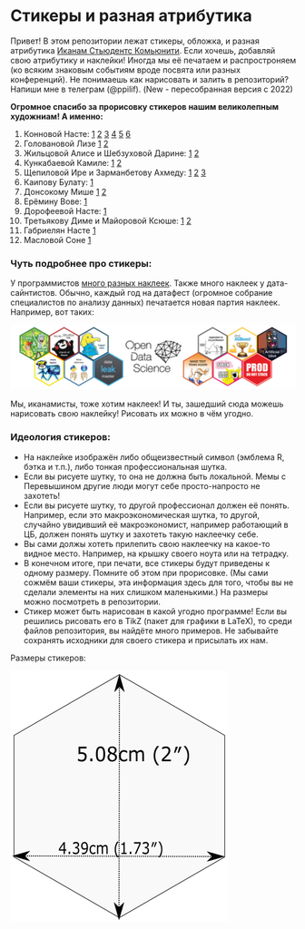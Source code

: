 # Стикеры и разная атрибутика

Привет! В этом репозитории лежат стикеры, обложка, и разная атрибутика [Иканам Стьюдентс Комьюнити](https://vk.com/ikanam). Если хочешь, добавляй свою атрибутику и наклейки! Иногда мы её печатаем и распростроняем (ко всяким знаковым событиям вроде посвята или разных конференций). Не понимаешь как нарисовать и залить в репозиторий? Напиши мне в телеграм (@ppilif).
(New - пересобранная версия с 2022)

__Огромное спасибо за прорисовку стикеров нашим великолепным художниам! А именно:__

1. Конновой Насте: [1](https://github.com/Chetoff1228/stickers/blob/master/new/ikanam/cover.png) [2](https://github.com/Chetoff1228/stickers/blob/master/new/prod_stickers/swan.png)  [3](https://github.com/Chetoff1228/stickers/blob/master/old/2-itog_stickers/posvyat.png) [4](https://github.com/Chetoff1228/stickers/blob/master/new/prod_stickers/Micro_Macro.png) [5](https://github.com/Chetoff1228/stickers/blob/master/new/prod_stickers/Ekanam_minimal.png)  [6](https://github.com/Chetoff1228/stickers/tree/master/old/merch_2019)
1. Головановой Лизе [1](https://github.com/Chetoff1228/stickers/blob/master/new/prod_stickers/potom_spat.png) [2](https://github.com/Chetoff1228/stickers/blob/master/new/prod_stickers/mouse_learning.pdf)
2. Жильцовой Алисе и Шебзуховой Дарине:  [1](https://github.com/Chetoff1228/stickers/blob/master/new/prod_stickers/pot.png) [2](https://github.com/Chetoff1228/stickers/blob/master/new/prod_stickers/elips.png)
2. Кункабаевой Камиле: [1](https://github.com/Chetoff1228/stickers/blob/master/new/prod_stickers/wolfram.png) [2](https://github.com/Chetoff1228/stickers/blob/master/new/prod_stickers/var.png)
3. Щепиловой Ире и Зарманбетову Ахмеду: [1](https://github.com/Chetoff1228/stickers/blob/master/new/prod_stickers/truth.png) [2](https://github.com/Chetoff1228/stickers/blob/master/new/prod_stickers/economy.png) [3](https://github.com/Chetoff1228/stickers/blob/master/new/prod_stickers/beta_1.pdf)
4. Каипову Булату: [1](https://github.com/Chetoff1228/stickers/blob/master/old/2-itog_stickers/porno.png)
5. Донсокому Мише [1](https://github.com/Chetoff1228/stickers/blob/master/new/prod_stickers/ne.png) [2](https://github.com/Chetoff1228/stickers/blob/master/new/prod_stickers/keins.png)
6. Ерёмину Вове: [1](https://github.com/Chetoff1228/stickers/blob/master/new/prod_stickers/r_py.png)
7. Дорофеевой Насте: [1](https://github.com/Chetoff1228/stickers/blob/master/new/prod_stickers/4-300.png)
8. Третьякову Диме и Майоровой Ксюше: [1](https://github.com/Chetoff1228/stickers/blob/master/new/prod_stickers/commet.jpg) [2](https://github.com/Chetoff1228/stickers/blob/master/new/prod_stickers/2.png)
9. Габриелян Насте [1](https://github.com/Chetoff1228/stickers/blob/master/new/prod_stickers/is_lm.pdf)
10. Масловой Соне [1](new/prod_stickers/data_cry.jpg)


### Чуть подробнее про стикеры:

У программистов [много разных наклеек](http://hexb.in/). Также много наклеек у дата-сайнтистов. Обычно, каждый год на датафест (огромное собрание специалистов по анализу данных) печатается новая партия наклеек. Например, вот таких:

![ ](https://github.com/Chetoff1228/stickers/blob/master/old/DataFest_Stikers/DF.jpg)

Мы, иканамисты, тоже хотим наклеек! И ты, зашедший сюда можешь нарисовать свою наклейку! Рисовать их можно в чём угодно.

### Идеология стикеров:

* На наклейке изображён либо общеизвестный символ (эмблема R, бэтка и т.п.), либо тонкая профессиональная шутка.
* Если вы рисуете шутку, то она не должна быть локальной.  Мемы с Перевышином другие люди могут себе просто-напросто не захотеть!
* Если вы рисуете шутку, то другой профессионал должен её понять. Например, если это макроэкономическая шутка, то другой, случайно увидивший её макроэкономист, например работающий в ЦБ, должен понять шутку и захотеть такую наклеечку себе.
* Вы сами должы хотеть прилепить свою наклеечку на какое-то видное место. Например, на крышку своего ноута или на тетрадку.
* В конечном итоге, при печати, все стикеры будут приведены к одному размеру. Помните об этом при прорисовке. (Мы сами сожмём ваши стикеры, эта информация здесь для того, чтобы вы не сделали элементы на них слишком маленькими.)  На размеры можно посмотреть в репозитории.
* Стикер может быть нарисован в какой угодно программе! Если вы решились рисовать его в TikZ (пакет для графики в LaTeX), то среди файлов репозитория, вы найдёте много примеров. Не забывайте сохранять исходники для своего стикера и присылать их нам.

Размеры стикеров:

![](https://github.com/Chetoff1228/stickers/blob/master/new/ikanam/dimensions.png)
